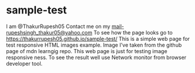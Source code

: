 # sample-test
I am @ThakurRupesh05
Contact me on my mail-rupeshsingh_thakur05@yahoo.com
To see how the page looks go to https://thakurrupesh05.github.io/sample-test/
This is a simple web page for test responsive HTML images example.
Image I've taken from the github page of mdn learngig repo.
This web page is just for testing image responsive ness.
To see the result well use Network monitor from browser developer tool.
